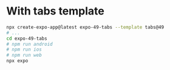 # With tabs template

```bash
npx create-expo-app@latest expo-49-tabs --template tabs@49
# ...
cd expo-49-tabs
# npm run android
# npm run ios
# npm run web
npx expo
```